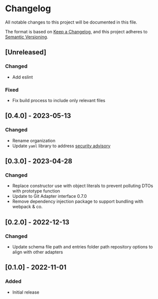 # Changelog
All notable changes to this project will be documented in this file.

The format is based on [Keep a Changelog](https://keepachangelog.com/en/1.0.0/),
and this project adheres to [Semantic Versioning](https://semver.org/spec/v2.0.0.html).

## [Unreleased]
### Changed
- Add eslint

### Fixed
- Fix build process to include only relevant files

## [0.4.0] - 2023-05-13
### Changed
- Rename organization
- Update `yaml` library to address [security advisory](https://github.com/advisories/GHSA-f9xv-q969-pqx4)

## [0.3.0] - 2023-04-28
### Changed
- Replace constructor use with object literals to prevent polluting DTOs with prototype function
- Update to Git Adapter interface 0.7.0
- Remove dependency injection package to support bundling with webpack & co.

## [0.2.0] - 2022-12-13

### Changed
- Update schema file path and entries folder path repository options to align with other adapters

## [0.1.0] - 2022-11-01

### Added
- Initial release
